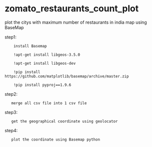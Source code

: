 # zomato_restaurants_count_plot
plot the citys with maximum number of restaurants in india map using BaseMap


step1: 

        install Basemap

        !apt-get install libgeos-3.5.0

        !apt-get install libgeos-dev

        !pip install https://github.com/matplotlib/basemap/archive/master.zip

        !pip install pyproj==1.9.6

  
  
  
step2: 

       merge all csv file into 1 csv file




step3:

       get the geographical coordinate using geolocator 
  
  
  
step4:

       plot the coordinate using Basemap python
 
 



